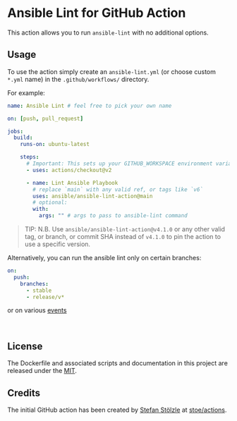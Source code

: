 # Ansible Lint for GitHub Action

This action allows you to run `ansible-lint` with no additional options.

## Usage

To use the action simply create an `ansible-lint.yml` (or choose custom `*.yml` name) in the `.github/workflows/` directory.

For example:

```yaml
name: Ansible Lint # feel free to pick your own name

on: [push, pull_request]

jobs:
  build:
    runs-on: ubuntu-latest

    steps:
      # Important: This sets up your GITHUB_WORKSPACE environment variable
      - uses: actions/checkout@v2

      - name: Lint Ansible Playbook
        # replace `main` with any valid ref, or tags like `v6`
        uses: ansible/ansible-lint-action@main
        # optional:
        with:
          args: "" # args to pass to ansible-lint command
```

> TIP: N.B. Use `ansible/ansible-lint-action@v4.1.0` or any other valid tag, or branch, or commit SHA instead of `v4.1.0` to pin the action to use a specific version.

Alternatively, you can run the ansible lint only on certain branches:

```yaml
on:
  push:
    branches:
      - stable
      - release/v*
```

or on various [events](https://help.github.com/en/articles/events-that-trigger-workflows)

<br>

## License

The Dockerfile and associated scripts and documentation in this project are released under the [MIT](license).

## Credits

The initial GitHub action has been created by [Stefan Stölzle](https://github.com/stoe) at
[stoe/actions](https://github.com/stoe/actions).
